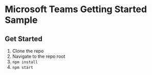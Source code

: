 # Microsoft Teams Getting Started Sample

## Get Started
1. Clone the repo
2. Navigate to the repo root
3. `npm install`
3. `npm start`